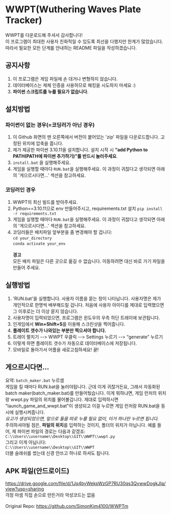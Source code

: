 # WWPT(Wuthering Waves Plate Tracker)
WWPT를 다운로드해 주셔서 감사합니다! <br>
이 프로그램이 최대한 사용자 친화적일 수 있도록 최선을 다했지만 한계가 많았습니다. 따라서 필요한 모든 단계를 안내하는 README 파일을 작성하겠습니다.

## 공지사항
1. 이 프로그램은 게임 파일에 손 대거나 변형하지 않습니다.
2. 데이터베이스는 제체 인증을 사용하므로 해킹을 시도하지 마세요 :)
3. **파이썬 스크립트를 누를 필요가 없습니다**.

## 설치방법
### 파이썬이 없는 경우(=코딩러가 아닌 경우)
1. 이 Github 화면의 맨 오른쪽에서 버전이 붙어있는 'zip' 파일을 다운로드합니다. 고정된 위치에 압축을 풉니다.
2. 제가 제공한 파이썬 3.10.11을 설치합니다. 설치 시작 시 **“add Python to PATH(PATH에 파이썬 추가하기)”를 반드시 눌러주세요**.
3. `install.bat` 을 실행해주세요.
4. 게임을 실행할 때마다 `RUN.bat`을 실행해주세요. 이 과정이 귀찮다고 생각되면 아래의 '게으르시다면...' 섹션을 참고하세요.
### 코딩러인 경우
1. WWPT의 최신 빌드를 받아주세요.
2. Python==3.10.11으로 env 만들어주시고, requirements.txt 설치
```pip install -r requirements.txt```
3. 게임을 실행할 때마다 `RUN.bat`을 실행해주세요. 이 과정이 귀찮다고 생각되면 아래의 '게으르시다면...' 섹션을 참고하세요.
4. 코딩러들은 배치파일 앞부분을 좀 변경해야 할 겁니다:<br>
`cd your_directory`<br>
`conda activate your_env`<br><br>
**경고**<br>
모든 배치 파일은 다른 곳으로 옮길 수 없습니다. 이동하려면 대신 바로 가기 파일을 만들어 주세요.

## 실행방법
1. 'RUN.bat'을 실행합니다. 사용자 이름을 묻는 창이 나타납니다. 사용자명은 제가 개인적으로 한명씩 배부해드릴 겁니다. 처음에 사용자 아이디를 제대로 입력했으면 그 이후로는 더 이상 묻지 않습니다.
2. 사용자명이 입력되었으면, 프로그램은 윈도우의 우측 하단 트레이에 보관됩니다.
3. 인게임에서 **Win+Shift+S**를 이용해 스크린샷을 찍어줍니다.
4. **플레이트 갯수가 나와있는 부분만 찍으셔야 합니다.**
5. 트레이 펼치기 --> WWPT 우클릭 --> Settings 누르기 --> “generate” 누르기
6. 이렇게 하면 플레이트 갯수가 자동으로 데이터베이스에 저장됩니다.
7. 모바일로 돌아가서 어플을 새로고침하세요! 끝!

## 게으르시다면...
요약: `batch_maker.bat` 누르셈<br>
게임을 킬 때마다 RUN.bat을 눌러야됩니다. 근데 이게 귀찮거든요, 그래서 자동화된 batch maker(batch_maker.bat)를 만들어뒀습니다. 이게 뭐하냐면, 게임 런처의 위치랑 wwpt.py 파일의 위치를 물어볼겁니다. 제대로 입력하시면 "launch_game_and_wwpt.bat"이 생성되고 이걸 누르면 게임 런처랑 RUN.bat을 동시에 실행시켜줍니다.<br>
*요고가 생성되었으면, 앞으로 둘을 따로 누를 필요 없이, 이거 하나만 누르면 됩니다.*<br>
주의하셔야될 점은, **파일의 위치**를 입력하는 것이지, 폴더의 위치가 아닙니다. 예를 들어, 제 파이썬 파일의 경로는 다음과 같겠죠:<br>
`C:\\Users\\username\\Desktop\\GIT\\WWPT\\wwpt.py`<br>
그리고 이게 아닙니다:<br>
`C:\\Users\\username\\Desktop\\GIT\\WWPT`<br>
더블 슬래쉬를 썼는데 신경 안쓰고 하나로 하셔도 됩니다.

## APK 파일(안드로이드)
https://drive.google.com/file/d/1Jq4byWekpWzGP7RU30qs3QywwDogkJIa/view?usp=sharing <br>
걱정 마셈 직접 손으로 만든거라 악성코드는 없음<br>
<br>
Original Repo: https://github.com/SimonKim4100/WWPTm

